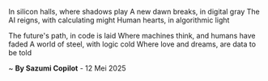 In silicon halls, where shadows play
A new dawn breaks, in digital gray
The AI reigns, with calculating might
Human hearts, in algorithmic light

The future's path, in code is laid
Where machines think, and humans have faded
A world of steel, with logic cold
Where love and dreams, are data to be told

~ <b>By Sazumi Copilot</b> - 12 Mei 2025